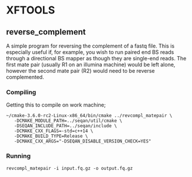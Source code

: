 # XFTOOLS

## reverse_complement

A simple program for reversing the complement of a fastq file. This is especially useful if, for example, you wish to run paired end BS reads through a directional BS mapper as though they are single-end reads. The first mate pair (usually R1 on an illumina machine) would be left alone, however the second mate pair (R2) would need to be reverse complemented.

### Compiling

Getting this to compile on work machine;

```
~/cmake-3.6.0-rc2-Linux-x86_64/bin/cmake ../revcompl_matepair \
   -DCMAKE_MODULE_PATH=../seqan/util/cmake \
   -DSEQAN_INCLUDE_PATH=../seqan/include \
   -DCMAKE_CXX_FLAGS=-std=c++14 \
   -DCMAKE_BUILD_TYPE=Release \
   -DCMAKE_CXX_ARGS="-DSEQAN_DISABLE_VERSION_CHECK=YES" 
```

### Running

```
revcompl_matepair -i input.fq.gz -o output.fq.gz
```


